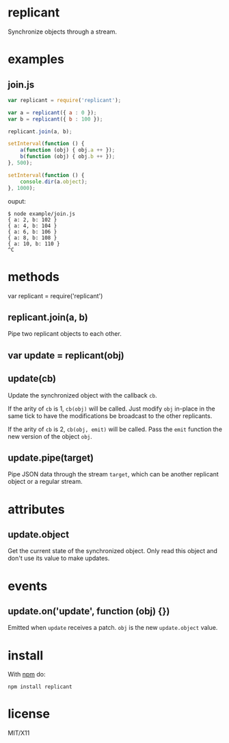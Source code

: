 replicant
=========

Synchronize objects through a stream.

examples
========

join.js
-------

``` js
var replicant = require('replicant');

var a = replicant({ a : 0 });
var b = replicant({ b : 100 });

replicant.join(a, b);

setInterval(function () {
    a(function (obj) { obj.a ++ });
    b(function (obj) { obj.b ++ });
}, 500);

setInterval(function () {
    console.dir(a.object);
}, 1000);
```

ouput:

```
$ node example/join.js 
{ a: 2, b: 102 }
{ a: 4, b: 104 }
{ a: 6, b: 106 }
{ a: 8, b: 108 }
{ a: 10, b: 110 }
^C
```

methods
=======

var replicant = require('replicant')

replicant.join(a, b)
--------------------

Pipe two replicant objects to each other.

var update = replicant(obj)
---------------------------

update(cb)
----------

Update the synchronized object with the callback `cb`.

If the arity of `cb` is 1, `cb(obj)` will be called. Just modify `obj` in-place
in the same tick to have the modifications be broadcast to the other replicants.

If the arity of `cb` is 2, `cb(obj, emit)` will be called. Pass the `emit`
function the new version of the object `obj`.

update.pipe(target)
-------------------

Pipe JSON data through the stream `target`, which can be another replicant
object or a regular stream.

attributes
==========

update.object
-------------

Get the current state of the synchronized object. Only read this object and
don't use its value to make updates.

events
======

update.on('update', function (obj) {})
--------------------------------------

Emitted when `update` receives a patch. `obj` is the new `update.object` value.

install
=======

With [npm](http://npmjs.org) do:

```
npm install replicant
```

license
=======

MIT/X11
